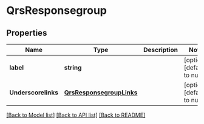 # QrsResponsegroup

## Properties
Name | Type | Description | Notes
------------ | ------------- | ------------- | -------------
**label** | **string** |  | [optional] [default to null]
**Underscorelinks** | [**QrsResponsegroupLinks**](QrsResponsegroupLinks.md) |  | [optional] [default to null]

[[Back to Model list]](../README.md#documentation-for-models) [[Back to API list]](../README.md#documentation-for-api-endpoints) [[Back to README]](../README.md)


